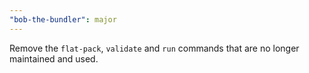 ```yaml
---
"bob-the-bundler": major
---
```


Remove the `flat-pack`, `validate` and `run` commands that are no longer maintained and used.
